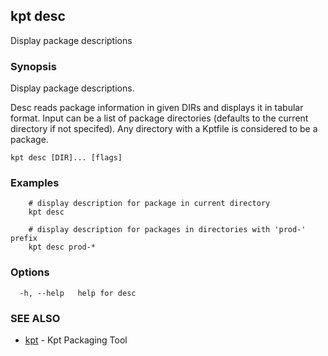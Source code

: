 ## kpt desc

Display package descriptions

### Synopsis

Display package descriptions.

Desc reads package information in given DIRs and displays it in tabular format.
Input can be a list of package directories (defaults to the current directory if not specifed).
Any directory with a Kptfile is considered to be a package.


```
kpt desc [DIR]... [flags]
```

### Examples

```
	# display description for package in current directory
	kpt desc

	# display description for packages in directories with 'prod-' prefix
	kpt desc prod-*

```

### Options

```
  -h, --help   help for desc
```

### SEE ALSO

* [kpt](kpt.md)	 - Kpt Packaging Tool

